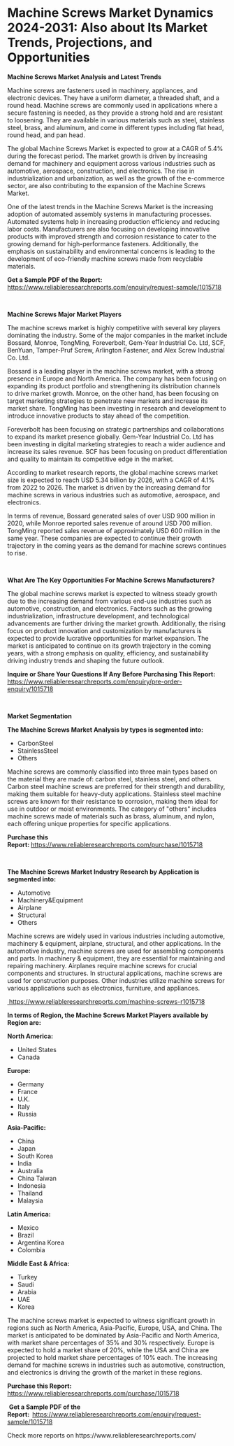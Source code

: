<p><h1>Machine Screws Market Dynamics 2024-2031: Also about Its Market Trends, Projections, and Opportunities</h1></p><p><strong>Machine Screws Market Analysis and Latest Trends</strong></p>
<p><p>Machine screws are fasteners used in machinery, appliances, and electronic devices. They have a uniform diameter, a threaded shaft, and a round head. Machine screws are commonly used in applications where a secure fastening is needed, as they provide a strong hold and are resistant to loosening. They are available in various materials such as steel, stainless steel, brass, and aluminum, and come in different types including flat head, round head, and pan head.</p><p>The global Machine Screws Market is expected to grow at a CAGR of 5.4% during the forecast period. The market growth is driven by increasing demand for machinery and equipment across various industries such as automotive, aerospace, construction, and electronics. The rise in industrialization and urbanization, as well as the growth of the e-commerce sector, are also contributing to the expansion of the Machine Screws Market.</p><p>One of the latest trends in the Machine Screws Market is the increasing adoption of automated assembly systems in manufacturing processes. Automated systems help in increasing production efficiency and reducing labor costs. Manufacturers are also focusing on developing innovative products with improved strength and corrosion resistance to cater to the growing demand for high-performance fasteners. Additionally, the emphasis on sustainability and environmental concerns is leading to the development of eco-friendly machine screws made from recyclable materials.</p></p>
<p><strong>Get a Sample PDF of the Report:&nbsp;</strong> <a href="https://www.reliableresearchreports.com/enquiry/request-sample/1015718">https://www.reliableresearchreports.com/enquiry/request-sample/1015718</a></p>
<p>&nbsp;</p>
<p><strong>Machine Screws Major Market Players</strong></p>
<p><p>The machine screws market is highly competitive with several key players dominating the industry. Some of the major companies in the market include Bossard, Monroe, TongMing, Foreverbolt, Gem-Year Industrial Co. Ltd, SCF, BenYuan, Tamper-Pruf Screw, Arlington Fastener, and Alex Screw Industrial Co. Ltd.</p><p>Bossard is a leading player in the machine screws market, with a strong presence in Europe and North America. The company has been focusing on expanding its product portfolio and strengthening its distribution channels to drive market growth. Monroe, on the other hand, has been focusing on target marketing strategies to penetrate new markets and increase its market share. TongMing has been investing in research and development to introduce innovative products to stay ahead of the competition.</p><p>Foreverbolt has been focusing on strategic partnerships and collaborations to expand its market presence globally. Gem-Year Industrial Co. Ltd has been investing in digital marketing strategies to reach a wider audience and increase its sales revenue. SCF has been focusing on product differentiation and quality to maintain its competitive edge in the market.</p><p>According to market research reports, the global machine screws market size is expected to reach USD 5.34 billion by 2026, with a CAGR of 4.1% from 2022 to 2026. The market is driven by the increasing demand for machine screws in various industries such as automotive, aerospace, and electronics.</p><p>In terms of revenue, Bossard generated sales of over USD 900 million in 2020, while Monroe reported sales revenue of around USD 700 million. TongMing reported sales revenue of approximately USD 600 million in the same year. These companies are expected to continue their growth trajectory in the coming years as the demand for machine screws continues to rise.</p></p>
<p>&nbsp;</p>
<p><strong>What Are The Key Opportunities For Machine Screws Manufacturers?</strong></p>
<p><p>The global machine screws market is expected to witness steady growth due to the increasing demand from various end-use industries such as automotive, construction, and electronics. Factors such as the growing industrialization, infrastructure development, and technological advancements are further driving the market growth. Additionally, the rising focus on product innovation and customization by manufacturers is expected to provide lucrative opportunities for market expansion. The market is anticipated to continue on its growth trajectory in the coming years, with a strong emphasis on quality, efficiency, and sustainability driving industry trends and shaping the future outlook.</p></p>
<p><strong>Inquire or Share Your Questions If Any Before Purchasing This Report:</strong> <a href="https://www.reliableresearchreports.com/enquiry/pre-order-enquiry/1015718">https://www.reliableresearchreports.com/enquiry/pre-order-enquiry/1015718</a></p>
<p>&nbsp;</p>
<p><strong>Market Segmentation</strong></p>
<p><strong>The Machine Screws Market Analysis by types is segmented into:</strong></p>
<p><ul><li>CarbonSteel</li><li>StainlessSteel</li><li>Others</li></ul></p>
<p><p>Machine screws are commonly classified into three main types based on the material they are made of: carbon steel, stainless steel, and others. Carbon steel machine screws are preferred for their strength and durability, making them suitable for heavy-duty applications. Stainless steel machine screws are known for their resistance to corrosion, making them ideal for use in outdoor or moist environments. The category of "others" includes machine screws made of materials such as brass, aluminum, and nylon, each offering unique properties for specific applications.</p></p>
<p><strong>Purchase this Report:&nbsp;</strong><a href="https://www.reliableresearchreports.com/purchase/1015718">https://www.reliableresearchreports.com/purchase/1015718</a></p>
<p>&nbsp;</p>
<p><strong>The Machine Screws Market Industry Research by Application is segmented into:</strong></p>
<p><ul><li>Automotive</li><li>Machinery&Equipment</li><li>Airplane</li><li>Structural</li><li>Others</li></ul></p>
<p><p>Machine screws are widely used in various industries including automotive, machinery & equipment, airplane, structural, and other applications. In the automotive industry, machine screws are used for assembling components and parts. In machinery & equipment, they are essential for maintaining and repairing machinery. Airplanes require machine screws for crucial components and structures. In structural applications, machine screws are used for construction purposes. Other industries utilize machine screws for various applications such as electronics, furniture, and appliances.</p></p>
<p><a href="https://www.reliableresearchreports.com/machine-screws-r1015718">&nbsp;https://www.reliableresearchreports.com/machine-screws-r1015718</a></p>
<p><strong>In terms of Region, the Machine Screws Market Players available by Region are:</strong></p>
<p>
    <p> <strong> North America: </strong>
        <ul>
            <li>United States</li>
            <li>Canada</li>
        </ul>
        </p> 
    <p> <strong> Europe: </strong>
        <ul>
            <li>Germany</li>
            <li>France</li>
            <li>U.K.</li>
            <li>Italy</li>
            <li>Russia</li>
        </ul>
        </p> 
    <p> <strong> Asia-Pacific: </strong>
        <ul>
            <li>China</li>
            <li>Japan</li>
            <li>South Korea</li>
            <li>India</li>
            <li>Australia</li>
            <li>China Taiwan</li>
            <li>Indonesia</li>
            <li>Thailand</li>
            <li>Malaysia</li>
        </ul>
        </p> 
    <p> <strong> Latin America: </strong>
        <ul>
            <li>Mexico</li>
            <li>Brazil</li>
            <li>Argentina Korea</li>
            <li>Colombia</li>
        </ul>
        </p> 
    <p> <strong> Middle East & Africa: </strong>
        <ul>
            <li>Turkey</li>
            <li>Saudi</li>
            <li>Arabia</li>
            <li>UAE</li>
            <li>Korea</li>
        </ul>
    </p>
    </p>
<p><p>The machine screws market is expected to witness significant growth in regions such as North America, Asia-Pacific, Europe, USA, and China. The market is anticipated to be dominated by Asia-Pacific and North America, with market share percentages of 35% and 30% respectively. Europe is expected to hold a market share of 20%, while the USA and China are projected to hold market share percentages of 10% each. The increasing demand for machine screws in industries such as automotive, construction, and electronics is driving the growth of the market in these regions.</p></p>
<p><strong>Purchase this Report: </strong><a href="https://www.reliableresearchreports.com/purchase/1015718">https://www.reliableresearchreports.com/purchase/1015718</a></p>
<p>&nbsp;<strong>Get a Sample PDF of the Report:&nbsp;&nbsp;</strong><a href="https://www.reliableresearchreports.com/enquiry/request-sample/1015718">https://www.reliableresearchreports.com/enquiry/request-sample/1015718</a></p>
<p><strong></strong></p>
<p>Check more reports on https://www.reliableresearchreports.com/</p>